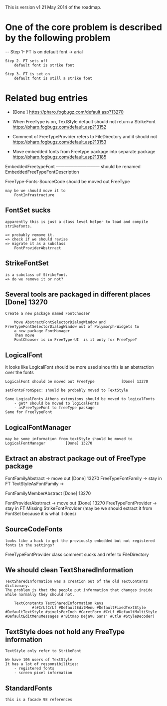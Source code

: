 
This is version v1 21 May 2014 of the roadmap.


# One of the core problem is described by the following problem

-- Step 1- FT is on
		default font -> arial

	Step 2- FT sets off
		default font is strike font

	Step 3- FT is set on
		default font is still a strike font
	

# Related bug entries

- [Done ] https://pharo.fogbugz.com/default.asp?13270

- When FreeType is on, TextStyle default should not return a StrikeFont
	https://pharo.fogbugz.com/default.asp?13152

- Comment of FreeTypeProvider refers to FileDirectory and it should not 
	https://pharo.fogbugz.com/default.asp?13153

- Move embedded fonts from Freetype package into separate package
	https://pharo.fogbugz.com/default.asp?13185





EmbeddedFreetypeFont
——————————
	should be renamed 
		EmbeddedFreeTypeFontDescription

FreeType-Fonts-SourceCode should be moved out FreeType

	may be we should move it to 
		FontInfrastructure

FontSet sucks
-------------------
	apparently this is just a class level helper to load and compile strikefonts.

	=> probably remove it. 
	=> check if we should revise
	=> migrate it as a subclass
		FontProviderAbstrract
	

StrikeFontSet 
-------------------
	is a subclass of StrikeFont. 
	=> do we remove it or not?
		

Several tools are packaged in different places 		[Done] 13270
---------------------------------------------------------------
	Create a new package named FontChooser
	
		Move AbstractFontSelectorDialogWindow and FreeTypeFontSelectorDialogWindow out of Polymorph-Widgets to 
		a new package FontManager 
		Then move 
		FontChooser is in FreeType-UI  is it only for FreeType?
	

LogicalFont
-----------------
it looks like LogicalFont should be more used since this is an abstraction over the fonts

	LogicalFont should be moved out FreeType 			[Done] 13270
	
	setFontsFromSpec: should be probably moved to TextStyle
	
	Some LogicalFonts Athens extensions should be moved to logicalFonts 
		- get* should be moved to logicalFonts
		- asFreeTypeFont to freeType package
	Same for FreeTypeFont
	
	
LogicalFontManager
----------------------------
	may be some information from textStyle should be moved to LogicalFontManager         [Done] 13270	
Extract an abstract package out of FreeType package
------------------------------------------------------------------------

FontFamilyAbstract    -> move out        [Done] 13270
	FreeTypeFontFamily -> stay in FT
	TextStyleAsFontFamily ->
	
FontFamilyMemberAbstract                   [Done] 13270

FontProviderAbstrract -> move out       [Done] 13270
	FreeTypeFontProvider -> stay in FT
	Missing StrikeFontProvider (may be we should extract it from FontSet because it is what it does)
			

	
SourceCodeFonts 
-------------------------
	looks like a hack to get the previously embedded but not registered fonts in the settings?
	
FreeTypeFontProvider class comment sucks and refer to FileDirectory
	
	
We should clean TextSharedInformation
-------------------------------------------------------
	TextSharedInformation was a creation out of the old TextContants dictionary.
	The problem is that the people put information that changes inside while normally they should not.
	
		TextConstants TextSharedInformation keys 
				#(#CrLfCrLf #DefaultEditMenu #DefaultFixedTextStyle #DefaultTextStyle #pixelsPerInch #CaretForm #CrLf #DefaultMultiStyle 				#DefaultEditMenuMessages #'Bitmap DejaVu Sans' #CtlW #StyleDecoder)	
	
	
	
TextStyle	does not hold any FreeType information
--------------------------------------------------------------------
	TextStyle only refer to StrikeFont
	
	We have 106 users of TextStyle
	It has a lot of responsibilities:
		- registered fonts
		- screen pixel information
	
	
StandardFonts
--------------------
	this is a facade 98 references
